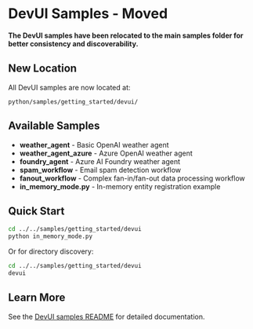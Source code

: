 # DevUI Samples - Moved

**The DevUI samples have been relocated to the main samples folder for better consistency and discoverability.**

## New Location

All DevUI samples are now located at:

```
python/samples/getting_started/devui/
```

## Available Samples

- **weather_agent** - Basic OpenAI weather agent
- **weather_agent_azure** - Azure OpenAI weather agent
- **foundry_agent** - Azure AI Foundry weather agent
- **spam_workflow** - Email spam detection workflow
- **fanout_workflow** - Complex fan-in/fan-out data processing workflow
- **in_memory_mode.py** - In-memory entity registration example

## Quick Start

```bash
cd ../../samples/getting_started/devui
python in_memory_mode.py
```

Or for directory discovery:

```bash
cd ../../samples/getting_started/devui
devui
```

## Learn More

See the [DevUI samples README](../../samples/getting_started/devui/README.md) for detailed documentation.
